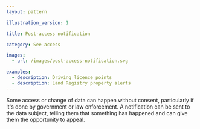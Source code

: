 ```yaml
---
layout: pattern

illustration_version: 1

title: Post-access notification

category: See access

images:
  - url: /images/post-access-notification.svg

examples:
  - description: Driving licence points
  - description: Land Registry property alerts
---
```


Some access or change of data can happen without consent, particularly if it's done by government or law enforcement. A notification can be sent to the data subject, telling them that something has happened and can give them the opportunity to appeal.
